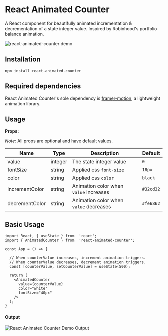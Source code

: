 # React Animated Counter

A React component for beautifully animated incrementation & decrementation of a state integer value. Inspired by Robinhood's portfolio balance animation. 

![react-animated-counter demo](https://media.giphy.com/media/v1.Y2lkPTc5MGI3NjExZmFhMjhlMWMxMmQ5NTJjYzIxMDM1YmRlOGQxNThmY2IwN2ViNGQ2MiZjdD1n/sp2UPcCj875Q52CQSq/giphy.gif)

## Installation

`npm install react-animated-counter`

## Required dependencies

React Animated Counter's sole dependency is  [framer-motion](https://www.npmjs.com/package/framer-motion), a lightweight animation library.

## Usage

**Props:**

_Note:_  All props are optional and have default values.

|     Name       |     Type      |             Description                |     Default    |
|----------------|---------------|----------------------------------------|----------------|
|    value       | integer       | The state integer value                | `0`            |
|    fontSize    | string        | Applied css `font-size`                | `18px`         |
|    color       | string        | Applied css `color`                    | `black`        |
| incrementColor | string        | Animation color when `value` increases | `#32cd32`      |
| decrementColor | string        | Animation color when `value` decreases | `#fe6862`      |

## Basic Usage
```
import React, { useState } from  'react';
import { AnimatedCounter } from  'react-animated-counter';

const App = () => {

  // When counterValue increases, increment animation triggers.
  // When counterValue decreases, decrement animation triggers.
  const [counterValue, setCounterValue] = useState(500);

  return (
    <AnimatedCounter
      value={counterValue}
      color="white'
      fontSize="40px"
    />
  );
}
```

#### Output

<img src="https://i.ibb.co/VMnjVDc/Screen-Shot-2023-04-11-at-9-30-23-PM.png" alt="React Animated Counter Demo Output" border="0" />
